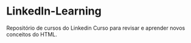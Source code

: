 # LinkedIn-Learning
Repositório de cursos do Linkedin </b>
Curso para revisar e aprender novos conceitos do HTML.
